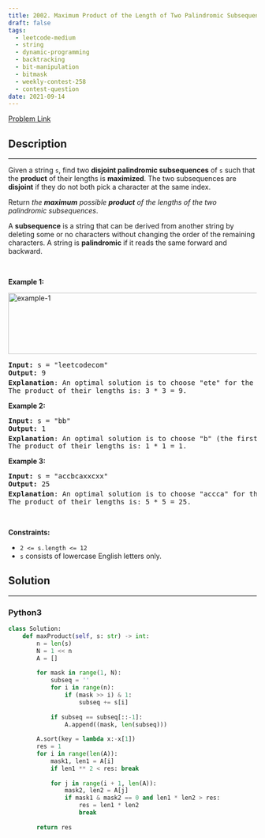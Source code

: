 ```yaml
---
title: 2002. Maximum Product of the Length of Two Palindromic Subsequences
draft: false
tags: 
  - leetcode-medium
  - string
  - dynamic-programming
  - backtracking
  - bit-manipulation
  - bitmask
  - weekly-contest-258
  - contest-question
date: 2021-09-14
---
```


[Problem Link](https://leetcode.com/problems/maximum-product-of-the-length-of-two-palindromic-subsequences/)

## Description

---
<p>Given a string <code>s</code>, find two <strong>disjoint palindromic subsequences</strong> of <code>s</code> such that the <strong>product</strong> of their lengths is <strong>maximized</strong>. The two subsequences are <strong>disjoint</strong> if they do not both pick a character at the same index.</p>

<p>Return <em>the <strong>maximum</strong> possible <strong>product</strong> of the lengths of the two palindromic subsequences</em>.</p>

<p>A <strong>subsequence</strong> is a string that can be derived from another string by deleting some or no characters without changing the order of the remaining characters. A string is <strong>palindromic</strong> if it reads the same forward and backward.</p>

<p>&nbsp;</p>
<p><strong class="example">Example 1:</strong></p>
<img alt="example-1" src="https://assets.leetcode.com/uploads/2021/08/24/two-palindromic-subsequences.png" style="width: 550px; height: 124px;" />
<pre>
<strong>Input:</strong> s = &quot;leetcodecom&quot;
<strong>Output:</strong> 9
<strong>Explanation</strong>: An optimal solution is to choose &quot;ete&quot; for the 1<sup>st</sup> subsequence and &quot;cdc&quot; for the 2<sup>nd</sup> subsequence.
The product of their lengths is: 3 * 3 = 9.
</pre>

<p><strong class="example">Example 2:</strong></p>

<pre>
<strong>Input:</strong> s = &quot;bb&quot;
<strong>Output:</strong> 1
<strong>Explanation</strong>: An optimal solution is to choose &quot;b&quot; (the first character) for the 1<sup>st</sup> subsequence and &quot;b&quot; (the second character) for the 2<sup>nd</sup> subsequence.
The product of their lengths is: 1 * 1 = 1.
</pre>

<p><strong class="example">Example 3:</strong></p>

<pre>
<strong>Input:</strong> s = &quot;accbcaxxcxx&quot;
<strong>Output:</strong> 25
<strong>Explanation</strong>: An optimal solution is to choose &quot;accca&quot; for the 1<sup>st</sup> subsequence and &quot;xxcxx&quot; for the 2<sup>nd</sup> subsequence.
The product of their lengths is: 5 * 5 = 25.
</pre>

<p>&nbsp;</p>
<p><strong>Constraints:</strong></p>

<ul>
	<li><code>2 &lt;= s.length &lt;= 12</code></li>
	<li><code>s</code> consists of lowercase English letters only.</li>
</ul>


## Solution

---
### Python3
``` py title='maximum-product-of-the-length-of-two-palindromic-subsequences'
class Solution:
    def maxProduct(self, s: str) -> int:
        n = len(s)
        N = 1 << n
        A = []
        
        for mask in range(1, N):
            subseq = ''
            for i in range(n):
                if (mask >> i) & 1:
                    subseq += s[i]
            
            if subseq == subseq[::-1]:
                A.append((mask, len(subseq)))
        
        A.sort(key = lambda x:-x[1])
        res = 1
        for i in range(len(A)):
            mask1, len1 = A[i]
            if len1 ** 2 < res: break
            
            for j in range(i + 1, len(A)):
                mask2, len2 = A[j]
                if mask1 & mask2 == 0 and len1 * len2 > res:
                    res = len1 * len2
                    break
        
        return res
```

